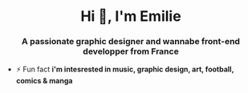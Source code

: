 <h1 align="center">Hi 👋, I'm Emilie</h1>
<h3 align="center">A passionate graphic designer and wannabe front-end developper from France</h3>

- ⚡ Fun fact **i'm intesrested in music, graphic design, art, football, comics & manga**
